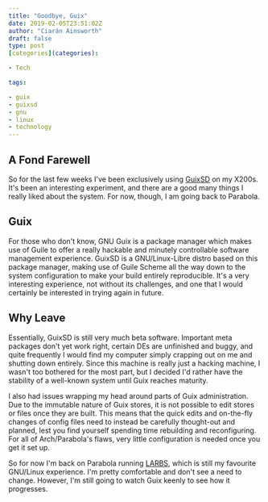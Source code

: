 ```yaml
---
title: "Goodbye, Guix"
date: 2019-02-05T23:51:02Z
author: "Ciarán Ainsworth"
draft: false
type: post
[categories](categories):

- Tech

tags:

- guix
- guixsd
- gnu
- linux
- technology
---
```


## A Fond Farewell

So for the last few weeks I've been exclusively using [GuixSD](https://gnu.org/software/guix) on my X200s. It's been an interesting experiment, and there are a good many things I really liked about the system. For now, though, I am going back to Parabola.

## Guix

For those who don't know, GNU Guix is a package manager which makes use of Guile to offer a really hackable and minutely controllable software management experience. GuixSD is a GNU/Linux-Libre distro based on this package manager, making use of Guile Scheme all the way down to the system configuration to make your build entirely reproducible. It's a very interesting experience, not without its challenges, and one that I would certainly be interested in trying again in future.

## Why Leave

Essentially, GuixSD is still very much beta software. Important meta packages don't yet work right, certain DEs are unfinished and buggy, and quite frequently I would find my computer simply crapping out on me and shutting down entirely. Since this machine is really just a hacking machine, I wasn't too bothered for the most part, but I decided I'd rather have the stability of a well-known system until Guix reaches maturity.

I also had issues wrapping my head around parts of Guix administration. Due to the immutable nature of Guix stores, it is not possible to edit stores or files once they are built. This means that the quick edits and on-the-fly changes of config files need to instead be carefully thought-out and planned, lest you find yourself spending time rebuilding and reconfiguring. For all of Arch/Parabola's flaws, very little configuration is needed once you get it set up.

So for now I'm back on Parabola running [LARBS](https://larbs.xyz), which is still my favourite GNU/Linux experience. I'm pretty comfortable and don't see a need to change. However, I'm still going to watch Guix keenly to see how it progresses.
